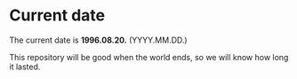 # Current date

The current date is **1996.08.20.** (YYYY.MM.DD.)

This repository will be good when the world ends, so we will know how long it lasted.